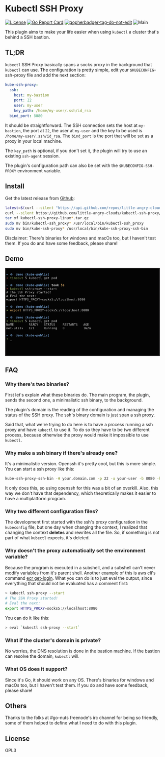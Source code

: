 # Kubectl SSH Proxy

[![License](https://img.shields.io/github/license/little-angry-clouds/kubectl-ssh-proxy.svg)](https://github.com/little-angry-clouds/kubectl-ssh-proxy/blob/master/LICENSE)
[![Go Report Card](https://goreportcard.com/badge/github.com/little-angry-clouds/kubectl-ssh-proxy)](https://goreportcard.com/report/github.com/little-angry-clouds/kubectl-ssh-proxy)
<a href='https://github.com/jpoles1/gopherbadger' target='_blank'>![gopherbadger-tag-do-not-edit](https://img.shields.io/badge/Go%20Coverage-33%25-brightgreen.svg?longCache=true&style=flat)</a>
![Main](https://github.com/little-angry-clouds/kubectl-ssh-proxy/workflows/Main/badge.svg)

This plugin aims to make your life easier when using `kubectl` a cluster
that's behind a SSH bastion.

## TL;DR

`kubectl` SSH Proxy basically spans a socks proxy in the background that
`kubectl` can use. The configuration is pretty simple, edit your
`$KUBECONFIG`-ssh-proxy file and add the next section:

``` yaml
kube-ssh-proxy:
  ssh:
    host: my-bastion
    port: 22
    user: my-user
    key_path: /home/my-user/.ssh/id_rsa
  bind_port: 8080
```

It should be straightforward. The SSH connection sets the host at `my-bastion`, the
port at `22`, the user at `my-user` and the key to be used is
`/home/my-user/.ssh/id_rsa`. The `bind_port` is the port that will be set as a
proxy in your local machine.

The `key_path` is optional, if you don't set it, the plugin will try to use
an existing `ssh-agent` session.

The plugin's configuration path can also be set with the `$KUBECONFIG-SSH-PROXY`
environment variable.

## Install

Get the latest release from
[Github](https://github.com/little-angry-clouds/kubectl-ssh-proxy/releases):

``` bash
latest=$(curl --silent "https://api.github.com/repos/little-angry-clouds/kubectl-ssh-proxy/releases/latest" | grep '"tag_name":' | sed -E 's/.*"([^"]+)".*/\1/')
curl --silent https://github.com/little-angry-clouds/kubectl-ssh-proxy/releases/download/$latest/kubectl-ssh-proxy-linux-386.tar.gz -O -L
tar xf kubectl-ssh-proxy-linux*.tar.gz
sudo mv bin/kubectl-ssh_proxy* /usr/local/bin/kubectl-ssh_proxy
sudo mv bin/kube-ssh-proxy* /usr/local/bin/kube-ssh-proxy-ssh-bin
```

Disclaimer: There's binaries for windows and macOs too, but I haven't test them.
If you do and have some feedback, please share!

## Demo

![Image](./demo.png)

## FAQ
### Why there's two binaries?

First let's explain what these binaries do. The main program, the plugin, sends the second
one, a minimalistic ssh binary, to the background.

The plugin's domain is the reading of the configuration and managing the status
of the SSH proxy. The ssh's binary domain is just span a ssh proxy.

Said that, what we're trying to do here is to have a process running a ssh proxy
and have `kubectl` to use it. To do so they have to be two different process,
because otherwise the proxy would make it impossible to use `kubectl`.

### Why make a ssh binary if there's already one?

It's a minimalistic version. Openssh it's pretty cool, but this is more simple.
You can start a ssh proxy like this:

```bash
kube-ssh-proxy-ssh-bin -H your.domain.com -p 22 -u your-user -b 8080 -k /home/your-user/.ssh/id_rsa
```

It only does this, so using openssh for this was a bit of an overkill. Also,
this way we don't have that dependency, which theoretically makes it easier to
have a multiplatform program.

### Why two different configuration files?

The development first started with the ssh's proxy configuration in the
`kubeconfig` file, but one day when changing the context, I realized that
changing the context **deletes** and rewrites all the file. So, if something is
not part of what `kubectl` expects, it's deleted.

### Why doesn't the proxy automatically set the environment variable?

Because the program is executed in a subshell, and a subshell can't never modify
variables from it's parent shell. Another example of this is aws cli's command
[ecr
get-login](https://docs.aws.amazon.com/cli/latest/reference/ecr/get-login.html).
What you can do is to just eval the output, since everything that should not be
evaluated has a comment first:

``` bash
> kubectl ssh-proxy --start
# The SSH Proxy started!
# Eval the next:
export HTTPS_PROXY=socks5://localhost:8080
```

You can do it like this:

``` bash
> eval `kubectl ssh-proxy --start`
```

### What if the cluster's domain is private?

No worries, the DNS resolution is done in the bastion machine. If the bastion
can resolve the domain, `kubectl` will.

### What OS does it support?

Since it's Go, it should work on any OS. There's binaries for windows and macOs
too, but I haven't test them. If you do and have some feedback, please share!

## Others

Thanks to the folks at #go-nuts freenode's irc channel for being so friendly,
some of them helped to define what I need to do with this plugin.

## License

GPL3

